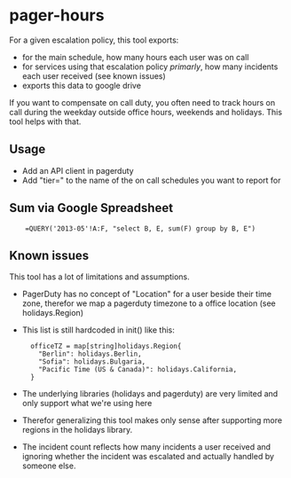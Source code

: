 pager-hours
===========

For a given escalation policy, this tool exports:
- for the main schedule, how many hours each user was on call
- for services using that escalation policy _primarly_, how many incidents each user received (see known issues)
- exports this data to google drive


If you want to compensate on call duty, you often need to track hours on call during the weekday outside office hours, weekends and holidays.
This tool helps with that.
 

## Usage

- Add an API client in pagerduty
- Add "tier=<Num>" to the name of the on call schedules you want to report for

## Sum via Google Spreadsheet

        =QUERY('2013-05'!A:F, "select B, E, sum(F) group by B, E")

## Known issues
This tool has a lot of limitations and assumptions.
- PagerDuty has no concept of "Location" for a user beside their time zone, therefor we map a pagerduty timezone to a office location (see holidays.Region)
- This list is still hardcoded in init() like this:


        officeTZ = map[string]holidays.Region{
          "Berlin": holidays.Berlin,
          "Sofia": holidays.Bulgaria,
          "Pacific Time (US & Canada)": holidays.California,
        }


- The underlying libraries (holidays and pagerduty) are very limited and only support what we're using here
- Therefor generalizing this tool makes only sense after supporting more regions in the holidays library.
- The incident count reflects how many incidents a user received and ignoring whether the incident was escalated and actually handled by someone else.
